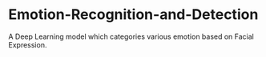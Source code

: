 # Emotion-Recognition-and-Detection
A Deep Learning model which categories various emotion based on Facial Expression.
